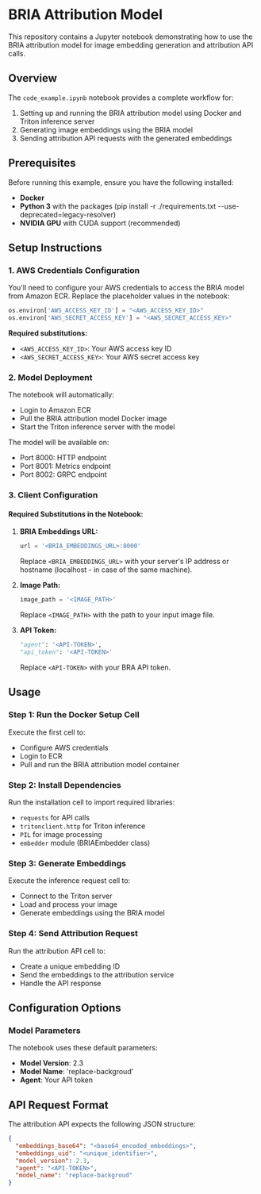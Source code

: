 # BRIA Attribution Model 

This repository contains a Jupyter notebook demonstrating how to use the BRIA attribution model for image embedding generation and attribution API calls.

## Overview

The `code_example.ipynb` notebook provides a complete workflow for:
1. Setting up and running the BRIA attribution model using Docker and Triton inference server
2. Generating image embeddings using the BRIA model
3. Sending attribution API requests with the generated embeddings

## Prerequisites

Before running this example, ensure you have the following installed:

- **Docker**
- **Python 3** with the packages (pip install -r ./requirements.txt --use-deprecated=legacy-resolver)
- **NVIDIA GPU** with CUDA support (recommended)

## Setup Instructions

### 1. AWS Credentials Configuration

You'll need to configure your AWS credentials to access the BRIA model from Amazon ECR. Replace the placeholder values in the notebook:

```python
os.environ['AWS_ACCESS_KEY_ID'] = "<AWS_ACCESS_KEY_ID>"
os.environ['AWS_SECRET_ACCESS_KEY'] = "<AWS_SECRET_ACCESS_KEY>"
```

**Required substitutions:**
- `<AWS_ACCESS_KEY_ID>`: Your AWS access key ID
- `<AWS_SECRET_ACCESS_KEY>`: Your AWS secret access key

### 2. Model Deployment

The notebook will automatically:
- Login to Amazon ECR
- Pull the BRIA attribution model Docker image
- Start the Triton inference server with the model

The model will be available on:
- Port 8000: HTTP endpoint
- Port 8001: Metrics endpoint  
- Port 8002: GRPC endpoint

### 3. Client Configuration

#### Required Substitutions in the Notebook:

1. **BRIA Embeddings URL:**
   ```python
   url = '<BRIA_EMBEDDINGS_URL>:8000'
   ```
   Replace `<BRIA_EMBEDDINGS_URL>` with your server's IP address or hostname (localhost - in case of the same machine).

2. **Image Path:**
   ```python
   image_path = '<IMAGE_PATH>'
   ```
   Replace `<IMAGE_PATH>` with the path to your input image file.

3. **API Token:**
   ```python
   "agent": '<API-TOKEN>',
   "api_token": '<API-TOKEN>'
   ```
   Replace `<API-TOKEN>` with your BRA API token.

## Usage

### Step 1: Run the Docker Setup Cell

Execute the first cell to:
- Configure AWS credentials
- Login to ECR
- Pull and run the BRIA attribution model container

### Step 2: Install Dependencies

Run the installation cell to import required libraries:
- `requests` for API calls
- `tritonclient.http` for Triton inference
- `PIL` for image processing
- `embedder` module (BRIAEmbedder class)

### Step 3: Generate Embeddings

Execute the inference request cell to:
- Connect to the Triton server
- Load and process your image
- Generate embeddings using the BRIA model

### Step 4: Send Attribution Request

Run the attribution API cell to:
- Create a unique embedding ID
- Send the embeddings to the attribution service
- Handle the API response

## Configuration Options

### Model Parameters

The notebook uses these default parameters:
- **Model Version**: 2.3
- **Model Name**: 'replace-backgroud'
- **Agent**: Your API token

## API Request Format

The attribution API expects the following JSON structure:

```json
{
  "embeddings_base64": "<base64_encoded_embeddings>",
  "embeddings_uid": "<unique_identifier>",
  "model_version": 2.3,
  "agent": "<API-TOKEN>",
  "model_name": "replace-backgroud"
}
```
